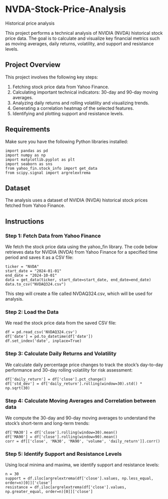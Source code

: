 # NVDA-Stock-Price-Analysis
Historical price analysis 

This project performs a technical analysis of NVIDIA (NVDA) historical stock price data. The goal is to calculate and visualize key financial metrics such as moving averages, daily returns, volatility, and support and resistance levels.

## Project Overview
This project involves the following key steps:

1. Fetching stock price data from Yahoo Finance.
2. Calculating important technical indicators: 30-day and 90-day moving averages.
3. Analyzing daily returns and rolling volatility and visualizing trends.
4. Generating a correlation heatmap of the selected features.
5. Identifying and plotting support and resistance levels.
   

## Requirements
Make sure you have the following Python libraries installed:

```
import pandas as pd
import numpy as np
import matplotlib.pyplot as plt
import seaborn as sns
from yahoo_fin.stock_info import get_data
from scipy.signal import argrelextrema

```

## Dataset
The analysis uses a dataset of NVIDIA (NVDA) historical stock prices fetched from Yahoo Finance.

## Instructions
### Step 1: Fetch Data from Yahoo Finance
We fetch the stock price data using the yahoo_fin library. The code below retrieves data for NVIDIA (NVDA) from Yahoo Finance for a specified time period and saves it as a CSV file:

```
ticker = "NVDA" 
start_date = "2024-01-01"
end_date = "2024-10-01"
data = get_data(ticker, start_date=start_date, end_date=end_date)
data.to_csv("NVDAQ324.csv")

```
This step will create a file called NVDAQ324.csv, which will be used for analysis.

### Step 2: Load the Data
We read the stock price data from the saved CSV file:

```
df = pd.read_csv('NVDAQ324.csv')
df['date'] = pd.to_datetime(df['date'])
df.set_index('date', inplace=True)

```
### Step 3: Calculate Daily Returns and Volatility
We calculate daily percentage price changes to track the stock’s day-to-day performance and 30-day rolling volatility for risk assessment:
```
df['daily_return'] = df['close'].pct_change()
df['std_dev'] = df['daily_return'].rolling(window=30).std() * np.sqrt(30)

```

### Step 4: Calculate Moving Averages and Correlation between data
We compute the 30-day and 90-day moving averages to understand the stock’s short-term and long-term trends:

```
df['MA30'] = df['close'].rolling(window=30).mean()
df['MA90'] = df['close'].rolling(window=90).mean()
corr = df[['close', 'MA30', 'MA90', 'volume', 'daily_return']].corr()

```

### Step 5: Identify Support and Resistance Levels
Using local minima and maxima, we identify support and resistance levels:

```
n = 30
support = df.iloc[argrelextrema(df['close'].values, np.less_equal, order=n)[0]]['close']
resistance = df.iloc[argrelextrema(df['close'].values, np.greater_equal, order=n)[0]]['close']

```

